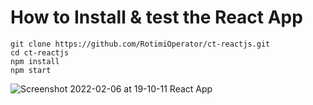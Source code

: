 # How to Install & test the React App

```
git clone https://github.com/RotimiOperator/ct-reactjs.git
cd ct-reactjs
npm install
npm start
```

![Screenshot 2022-02-06 at 19-10-11 React App](https://user-images.githubusercontent.com/18402496/152694986-17a7f462-939b-458b-bf81-20a729a22d60.png)

